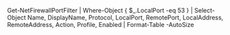 Get-NetFirewallPortFilter | Where-Object { $_.LocalPort -eq 53 } | Select-Object Name, DisplayName, Protocol, LocalPort, RemotePort, LocalAddress, RemoteAddress, Action, Profile, Enabled | Format-Table -AutoSize

